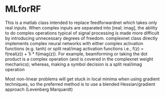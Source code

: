# MLforRF


This is a matlab class intended to replace feedforwardnet which takes only real inputs.
When complex inputs are separated into [real; imag], the ability to do complex operations 
typical of signal processing is made more difficult by introducing unnecessary degrees of 
freedom.  complexnet class directly implements complex neural networks with either complex
activation functions (e.g. tanh) or split real/imag activation functions 
i.e., f(z) =  f(real(z)) + 1i * f(imag(z)).  For example, beamforming or taking the dot 
product is a complex operation (and is covered in the complexnet weight mechanics); 
whereas, making a symbol decision is a split real/imag operation

Most non-linear problems will get stuck in local minima when using gradient techniques, so 
the preferred method is to use a blended Hessian/gradient approach (Levenberg Marquardt)


